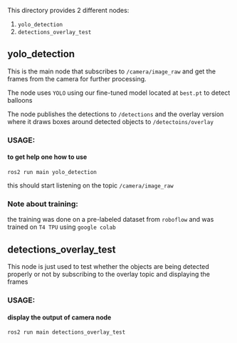 This directory provides 2 different nodes:
1. `yolo_detection`
2. `detections_overlay_test`

## yolo_detection

This is the main node that subscribes to `/camera/image_raw` and get the frames from the camera for further processing.

The node uses `YOLO` using our fine-tuned model located at `best.pt` to detect balloons

The node publishes the detections to `/detections` and the overlay version where it draws boxes around detected objects to `/detectoins/overlay` 

### USAGE:
#### to get help one how to use
```shell
ros2 run main yolo_detection
```
this should start listening on the topic `/camera/image_raw`


### Note about training:
the training was done on a pre-labeled dataset from `roboflow` and was trained on `T4 TPU` using `google colab`

## detections_overlay_test

This node is just used to test whether the objects are being detected properly or not by subscribing to the overlay topic and displaying the frames 

### USAGE:

#### display the output of camera node
```shell
ros2 run main detections_overlay_test
```
